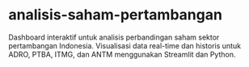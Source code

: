 # analisis-saham-pertambangan
Dashboard interaktif untuk analisis perbandingan saham sektor pertambangan Indonesia. Visualisasi data real-time dan historis untuk ADRO, PTBA, ITMG, dan ANTM menggunakan Streamlit dan Python.
